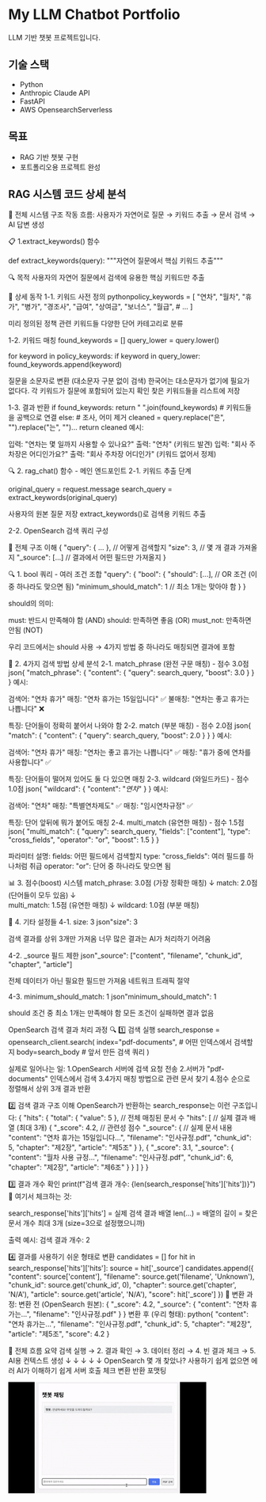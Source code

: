 # My LLM Chatbot Portfolio

LLM 기반 챗봇 프로젝트입니다.

## 기술 스택
- Python
- Anthropic Claude API
- FastAPI
- AWS OpensearchServerless

## 목표
- RAG 기반 챗봇 구현
- 포트폴리오용 프로젝트 완성

## RAG 시스템 코드 상세 분석
🎯 전체 시스템 구조
작동 흐름:
사용자가 자연어로 질문 → 키워드 추출 → 문서 검색 → AI 답변 생성


📋 1.extract_keywords() 함수

def extract_keywords(query):
    """자연어 질문에서 핵심 키워드 추출"""

🔍 목적
사용자의 자연어 질문에서 검색에 유용한 핵심 키워드만 추출

📝 상세 동작
1-1. 키워드 사전 정의
pythonpolicy_keywords = [
    "연차", "월차", "휴가", "병가", "경조사", 
    "급여", "상여금", "보너스", "월급",
    # ... 
]

미리 정의된 정책 관련 키워드들
다양한 단어 카테고리로 분류

1-2. 키워드 매칭
found_keywords = []
query_lower = query.lower()

for keyword in policy_keywords:
    if keyword in query_lower:
        found_keywords.append(keyword)

질문을 소문자로 변환 (대소문자 구분 없이 검색)
한국어는 대소문자가 없기에 필요가 없다다.
각 키워드가 질문에 포함되어 있는지 확인
찾은 키워드들을 리스트에 저장

1-3. 결과 반환
if found_keywords:
    return " ".join(found_keywords)  # 키워드들을 공백으로 연결
else:
    # 조사, 어미 제거
    cleaned = query.replace("은", "").replace("는", "")...
    return cleaned
예시:

입력: "연차는 몇 일까지 사용할 수 있나요?"
출력: "연차" (키워드 발견)
입력: "회사 주차장은 어디인가요?"
출력: "회사 주차장 어디인가" (키워드 없어서 정제)

🔍 2. rag_chat() 함수 - 메인 엔드포인트
2-1. 키워드 추출 단계

original_query = request.message
search_query = extract_keywords(original_query)

사용자의 원본 질문 저장
extract_keywords()로 검색용 키워드 추출

2-2. OpenSearch 검색 쿼리 구성

🎯 전체 구조 이해
{
  "query": { ... },      // 어떻게 검색할지
  "size": 3,            // 몇 개 결과 가져올지
  "_source": [...]      // 결과에서 어떤 필드만 가져올지
}

🔍 1. bool 쿼리 - 여러 조건 조합
"query": {
  "bool": {
    "should": [...],           // OR 조건 (이 중 하나라도 맞으면 됨)
    "minimum_should_match": 1  // 최소 1개는 맞아야 함
  }
}

should의 의미:

must: 반드시 만족해야 함 (AND)
should: 만족하면 좋음 (OR)
must_not: 만족하면 안됨 (NOT)

우리 코드에서는 should 사용 → 4가지 방법 중 하나라도 매칭되면 결과에 포함

🎯 2. 4가지 검색 방법 상세 분석
2-1. match_phrase (완전 구문 매칭) - 점수 3.0점
json{
  "match_phrase": {
    "content": {
      "query": search_query,
      "boost": 3.0
    }
  }
}
예시:

검색어: "연차 휴가"
매칭: "연차 휴가는 15일입니다" ✅
불매칭: "연차는 좋고 휴가는 나쁩니다" ❌

특징: 단어들이 정확히 붙어서 나와야 함
2-2. match (부분 매칭) - 점수 2.0점
json{
  "match": {
    "content": {
      "query": search_query,
      "boost": 2.0
    }
  }
}
예시:

검색어: "연차 휴가"
매칭: "연차는 좋고 휴가는 나쁩니다" ✅
매칭: "휴가 중에 연차를 사용합니다" ✅

특징: 단어들이 떨어져 있어도 둘 다 있으면 매칭
2-3. wildcard (와일드카드) - 점수 1.0점
json{
  "wildcard": {
    "content": "*연차*"
  }
}
예시:

검색어: "연차"
매칭: "특별연차제도" ✅
매칭: "임시연차규정" ✅

특징: 단어 앞뒤에 뭐가 붙어도 매칭
2-4. multi_match (유연한 매칭) - 점수 1.5점
json{
  "multi_match": {
    "query": search_query,
    "fields": ["content"],
    "type": "cross_fields",
    "operator": "or",
    "boost": 1.5
  }
}

파라미터 설명:
fields: 어떤 필드에서 검색할지
type: "cross_fields": 여러 필드를 하나처럼 취급
operator: "or": 단어 중 하나라도 맞으면 됨

📊 3. 점수(boost) 시스템
match_phrase: 3.0점 (가장 정확한 매칭)
    ↓
match: 2.0점 (단어들이 모두 있음)
    ↓  
multi_match: 1.5점 (유연한 매칭)
    ↓
wildcard: 1.0점 (부분 매칭)

🎯 4. 기타 설정들
4-1. size: 3
json"size": 3

검색 결과를 상위 3개만 가져옴
너무 많은 결과는 AI가 처리하기 어려움

4-2. _source 필드 제한
json"_source": ["content", "filename", "chunk_id", "chapter", "article"]

전체 데이터가 아닌 필요한 필드만 가져옴
네트워크 트래픽 절약

4-3. minimum_should_match: 1
json"minimum_should_match": 1

should 조건 중 최소 1개는 만족해야 함
모든 조건이 실패하면 결과 없음


OpenSearch 검색 결과 처리 과정 🔍
1️⃣ 검색 실행
search_response = opensearch_client.search(
    index="pdf-documents",    # 어떤 인덱스에서 검색할지
    body=search_body          # 앞서 만든 검색 쿼리
)

실제로 일어나는 일:
1.OpenSearch 서버에 검색 요청 전송
2.서버가 "pdf-documents" 인덱스에서 검색
3.4가지 매칭 방법으로 관련 문서 찾기
4.점수 순으로 정렬해서 상위 3개 결과 반환

2️⃣ 검색 결과 구조 이해
OpenSearch가 반환하는 search_response는 이런 구조입니다:
{
  "hits": {
    "total": { "value": 5 },  // 전체 매칭된 문서 수
    "hits": [                 // 실제 결과 배열 (최대 3개)
      {
        "_score": 4.2,        // 관련성 점수
        "_source": {          // 실제 문서 내용
          "content": "연차 휴가는 15일입니다...",
          "filename": "인사규정.pdf",
          "chunk_id": 5,
          "chapter": "제2장",
          "article": "제5조"
        }
      },
      {
        "_score": 3.1,
        "_source": {
          "content": "월차 사용 규정...",
          "filename": "인사규정.pdf", 
          "chunk_id": 6,
          "chapter": "제2장",
          "article": "제6조"
        }
      }
    ]
  }
}

3️⃣ 결과 개수 확인
print(f"검색 결과 개수: {len(search_response['hits']['hits'])}")
🎯 여기서 체크하는 것:

search_response['hits']['hits'] = 실제 검색 결과 배열
len(...) = 배열의 길이 = 찾은 문서 개수
최대 3개 (size=3으로 설정했으니까)

출력 예시:
검색 결과 개수: 2


4️⃣ 결과를 사용하기 쉬운 형태로 변환
candidates = []
for hit in search_response['hits']['hits']:
    source = hit['_source']
    candidates.append({
        "content": source['content'],
        "filename": source.get('filename', 'Unknown'),
        "chunk_id": source.get('chunk_id', 0),
        "chapter": source.get('chapter', 'N/A'),
        "article": source.get('article', 'N/A'),
        "score": hit['_score']
    })
🔄 변환 과정:
변환 전 (OpenSearch 원본):
{
  "_score": 4.2,
  "_source": {
    "content": "연차 휴가는...",
    "filename": "인사규정.pdf"
  }
}
변환 후 (우리 형태):
python{
  "content": "연차 휴가는...",
  "filename": "인사규정.pdf", 
  "chunk_id": 5,
  "chapter": "제2장",
  "article": "제5조",
  "score": 4.2
}

🎯 전체 흐름 요약
 검색 실행 → 2. 결과 확인 → 3. 데이터 정리 → 4. 빈 결과 체크 → 5. AI용 컨텍스트 생성
    ↓              ↓              ↓              ↓                ↓
OpenSearch      몇 개 찾았나?    사용하기 쉽게    없으면 에러      AI가 이해하기 쉽게
서버 호출        체크            변환            반환             포맷팅

![Demo](./rag-chatbot/testvideo.gif)